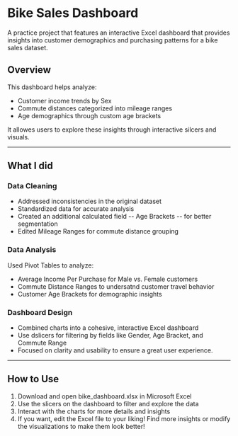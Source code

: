 # Bike Sales Dashboard 

A practice project that features an interactive Excel dashboard that provides insights into customer demographics and purchasing patterns for a bike sales dataset. 

## Overview

This dashboard helps analyze: 
- Customer income trends by Sex
- Commute distances categorized into mileage ranges
- Age demographics through custom age brackets

It allowes users to explore these insights through interactive silcers and visuals.

-----

## What I did 

### Data Cleaning 
- Addressed inconsistencies in the original dataset
- Standardized data for accurate analysis
- Created an additional calculated field -- Age Brackets -- for better segmentation
- Edited Mileage Ranges for commute distance grouping

### Data Analysis 
Used Pivot Tables to analyze: 
- Average Income Per Purchase for Male vs. Female customers
- Commute Distance Ranges to undersatnd customer travel behavior
- Customer Age Brackets for demographic insights

### Dashboard Design 
- Combined charts into a cohesive, interactive Excel dashboard
- Use dslicers for filtering by fields like Gender, Age Bracket, and Commute Range
- Focused on clarity and usability to ensure a great user experience.

-----

## How to Use 
1. Download and open bike_dashboard.xlsx in Microsoft Excel
2. Use the slicers on the dashboard to filter and explore the data
3. Interact with the charts for more details and insights
4. If you want, edit the Excel file to your liking! Find more insights or modify the visualizations to make them look better!

